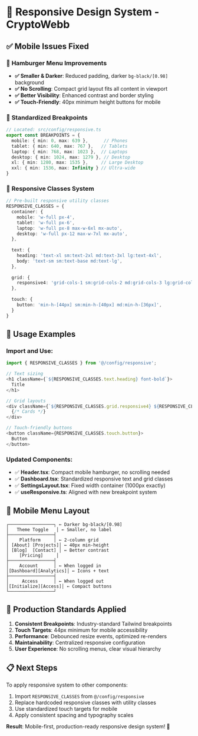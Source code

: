 # 📱 Responsive Design System - CryptoWebb

## ✅ Mobile Issues Fixed

### 🍔 **Hamburger Menu Improvements**
- **✅ Smaller & Darker**: Reduced padding, darker `bg-black/[0.98]` background  
- **✅ No Scrolling**: Compact grid layout fits all content in viewport
- **✅ Better Visibility**: Enhanced contrast and border styling
- **✅ Touch-Friendly**: 40px minimum height buttons for mobile

### 📏 **Standardized Breakpoints**
```typescript
// Located: src/config/responsive.ts
export const BREAKPOINTS = {
  mobile: { min: 0, max: 639 },      // Phones
  tablet: { min: 640, max: 767 },   // Tablets  
  laptop: { min: 768, max: 1023 },  // Laptops
  desktop: { min: 1024, max: 1279 }, // Desktop
  xl: { min: 1280, max: 1535 },     // Large Desktop
  xxl: { min: 1536, max: Infinity } // Ultra-wide
}
```

### 🎯 **Responsive Classes System**
```typescript
// Pre-built responsive utility classes
RESPONSIVE_CLASSES = {
  container: {
    mobile: 'w-full px-4',
    tablet: 'w-full px-6', 
    laptop: 'w-full px-8 max-w-6xl mx-auto',
    desktop: 'w-full px-12 max-w-7xl mx-auto',
  },
  
  text: {
    heading: 'text-xl sm:text-2xl md:text-3xl lg:text-4xl',
    body: 'text-sm sm:text-base md:text-lg',
  },
  
  grid: {
    responsive4: 'grid-cols-1 sm:grid-cols-2 md:grid-cols-3 lg:grid-cols-4',
  },
  
  touch: {
    button: 'min-h-[44px] sm:min-h-[40px] md:min-h-[36px]',
  }
}
```

## 🔧 **Usage Examples**

### Import and Use:
```typescript
import { RESPONSIVE_CLASSES } from '@/config/responsive';

// Text sizing
<h1 className={`${RESPONSIVE_CLASSES.text.heading} font-bold`}>
  Title
</h1>

// Grid layouts  
<div className={`${RESPONSIVE_CLASSES.grid.responsive4} ${RESPONSIVE_CLASSES.spacing.gap}`}>
  {/* Cards */}
</div>

// Touch-friendly buttons
<button className={RESPONSIVE_CLASSES.touch.button}>
  Button
</button>
```

### Updated Components:
- ✅ **Header.tsx**: Compact mobile hamburger, no scrolling needed
- ✅ **Dashboard.tsx**: Standardized responsive text and grid classes
- ✅ **SettingsLayout.tsx**: Fixed width container (1000px exactly)
- ✅ **useResponsive.ts**: Aligned with new breakpoint system

## 🎨 **Mobile Menu Layout**

```
┌─────────────────┐ ← Darker bg-black/[0.98]
│   Theme Toggle   │ ← Smaller, no label
├─────────────────┤
│    Platform     │ ← 2-column grid
│ [About] [Projects]│ ← 40px min-height
│ [Blog]  [Contact] │ ← Better contrast
│    [Pricing]     │
├─────────────────┤
│    Account      │ ← When logged in
│[Dashboard][Analytics]│ ← Icons + text
├─────────────────┤
│     Access      │ ← When logged out  
│[Initialize][Access]│ ← Compact buttons
└─────────────────┘
```

## 🚀 **Production Standards Applied**

1. **Consistent Breakpoints**: Industry-standard Tailwind breakpoints
2. **Touch Targets**: 44px minimum for mobile accessibility
3. **Performance**: Debounced resize events, optimized re-renders
4. **Maintainability**: Centralized responsive configuration
5. **User Experience**: No scrolling menus, clear visual hierarchy

## 📋 **Next Steps**

To apply responsive system to other components:
1. Import `RESPONSIVE_CLASSES` from `@/config/responsive`
2. Replace hardcoded responsive classes with utility classes
3. Use standardized touch targets for mobile
4. Apply consistent spacing and typography scales

**Result**: Mobile-first, production-ready responsive design system! 🎉
